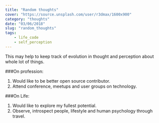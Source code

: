 ```yaml
---
title: "Random thoughts"
cover: "https://source.unsplash.com/user/r3dmax/1600x900"
category: "thoughts"
date: "03/06/2018"
slug: "random_thoughts"
tags:
    - life_code
    - self_perception
---
```

This may help to keep track of evolution in thought and perception about whole lot of things.

###On profession:
1. Would like to be better open source contributor.
2. Attend conference, meetups and user groups on technology.

###On Life:
1. Would like to explore my fullest potential. 
2. Observe, introspect people, lifestyle and human psychology through travel. 


